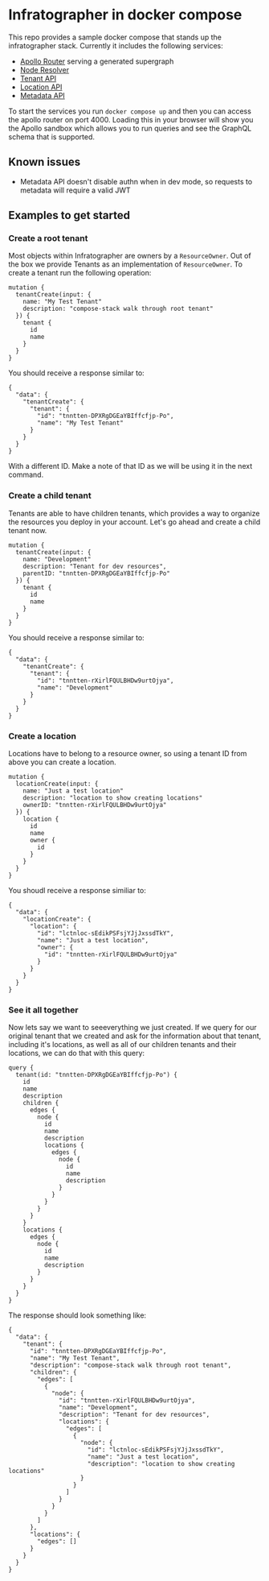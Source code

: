 # Infratographer in docker compose

This repo provides a sample docker compose that stands up the infratographer stack. Currently it includes the following services:

- [Apollo Router]() serving a generated supergraph
- [Node Resolver](https://github.com/infratographer/node-resolver)
- [Tenant API](https://github.com/infratographer/tenant-api)
- [Location API](https://github.com/infratographer/location-api)
- [Metadata API](https://github.com/infratographer/metadata-api)


To start the services you run `docker compose up` and then you can access the apollo router on port 4000. Loading this
in your browser will show you the Apollo sandbox which allows you to run queries and see the GraphQL schema that is
supported.

## Known issues

- Metadata API doesn't disable authn when in dev mode, so requests to metadata will require a valid JWT


## Examples to get started

### Create a root tenant

Most objects within Infratographer are owners by a `ResourceOwner`. Out of the box we provide Tenants as an implementation
of `ResourceOwner`. To create a tenant run the following operation:

```
mutation {
  tenantCreate(input: {
    name: "My Test Tenant"
    description: "compose-stack walk through root tenant"
  }) {
    tenant {
      id
      name
    }
  }
}
```

You should receive a response similar to:

```
{
  "data": {
    "tenantCreate": {
      "tenant": {
        "id": "tnntten-DPXRgDGEaYBIffcfjp-Po",
        "name": "My Test Tenant"
      }
    }
  }
}
```

With a different ID. Make a note of that ID as we will be using it in the next command.

### Create a child tenant

Tenants are able to have children tenants, which provides a way to organize the resources you deploy in your account.
Let's go ahead and create a child tenant now.

```
mutation {
  tenantCreate(input: {
    name: "Development"
    description: "Tenant for dev resources",
    parentID: "tnntten-DPXRgDGEaYBIffcfjp-Po"
  }) {
    tenant {
      id
      name
    }
  }
}
```

You should receive a response similar to:

```
{
  "data": {
    "tenantCreate": {
      "tenant": {
        "id": "tnntten-rXirlFQULBHDw9urtOjya",
        "name": "Development"
      }
    }
  }
}
```

### Create a location

Locations have to belong to a resource owner, so using a tenant ID from above you can create a location.

```
mutation {
  locationCreate(input: {
    name: "Just a test location"
    description: "location to show creating locations"
    ownerID: "tnntten-rXirlFQULBHDw9urtOjya"
  }) {
    location {
      id
      name
      owner {
        id
      }
    }
  }
}
```

You shoudl receive a response similiar to:

```
{
  "data": {
    "locationCreate": {
      "location": {
        "id": "lctnloc-sEdikPSFsjYJjJxssdTkY",
        "name": "Just a test location",
        "owner": {
          "id": "tnntten-rXirlFQULBHDw9urtOjya"
        }
      }
    }
  }
}
```


### See it all together

Now lets say we want to seeeverything we just created. If we query for our original tenant that we created and ask for the information about that tenant, including it's locations, as well as all of our children tenants and their locations, we can do that with this query:

```
query {
  tenant(id: "tnntten-DPXRgDGEaYBIffcfjp-Po") {
    id
    name
    description
    children {
      edges {
        node {
          id
          name
          description
          locations {
            edges {
              node {
                id
                name
                description
              }
            }
          }
        }
      }
    }
    locations {
      edges {
        node {
          id
          name
          description
        }
      }
    }
  }
}
```

The response should look something like:

```
{
  "data": {
    "tenant": {
      "id": "tnntten-DPXRgDGEaYBIffcfjp-Po",
      "name": "My Test Tenant",
      "description": "compose-stack walk through root tenant",
      "children": {
        "edges": [
          {
            "node": {
              "id": "tnntten-rXirlFQULBHDw9urtOjya",
              "name": "Development",
              "description": "Tenant for dev resources",
              "locations": {
                "edges": [
                  {
                    "node": {
                      "id": "lctnloc-sEdikPSFsjYJjJxssdTkY",
                      "name": "Just a test location",
                      "description": "location to show creating locations"
                    }
                  }
                ]
              }
            }
          }
        ]
      },
      "locations": {
        "edges": []
      }
    }
  }
}
```
